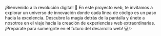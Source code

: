 ¡Bienvenido a la revolución digital! 🚀 En este proyecto web, te invitamos a explorar un universo de innovación donde cada línea de código es un paso hacia la excelencia. Descubre la magia detrás de la pantalla y únete a nosotros en el viaje hacia la creación de experiencias web extraordinarias. ¡Prepárate para sumergirte en el futuro del desarrollo web! 💻✨